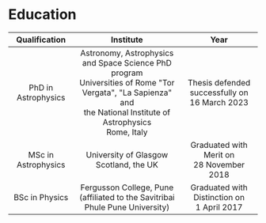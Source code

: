 # Education

|Qualification | Institute | Year |
|:----------------------------------:|:-----------------------------------:|:------------------------------------:|
| PhD in Astrophysics | Astronomy, Astrophysics and Space Science PhD program <br> Universities of Rome "Tor Vergata", "La Sapienza" and <br> the National Institute of Astrophysics <br> Rome, Italy | Thesis defended successfully on <br> 16 March 2023 |
| MSc in Astrophysics | University of Glasgow <br> Scotland, the UK | Graduated with Merit on <br> 28 November 2018 |
| BSc in Physics | Fergusson College, Pune <br> (affiliated to the Savitribai Phule Pune University) | Graduated with Distinction on <br> 1 April 2017 |
